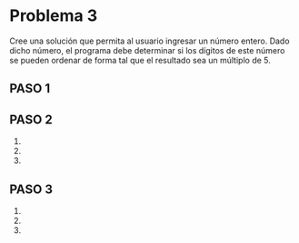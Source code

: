  # Problema 3

 Cree una solución que permita al usuario ingresar un número entero. Dado dicho
número, el programa debe determinar si los dígitos de este número se pueden
ordenar de forma tal que el resultado sea un múltiplo de 5.


## PASO 1



## PASO 2
1. 
2. 
3.  

## PASO 3

 1. 
 2. 
 3. 
 